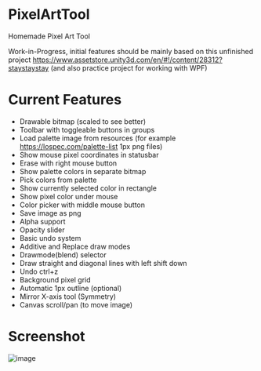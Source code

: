 # PixelArtTool
Homemade Pixel Art Tool

Work-in-Progress, initial features should be mainly based on this unfinished project
https://www.assetstore.unity3d.com/en/#!/content/28312?staystaystay
(and also practice project for working with WPF)

# Current Features
- Drawable bitmap (scaled to see better)
- Toolbar with toggleable buttons in groups
- Load palette image from resources (for example https://lospec.com/palette-list 1px png files)
- Show mouse pixel coordinates in statusbar
- Erase with right mouse button
- Show palette colors in separate bitmap
- Pick colors from palette
- Show currently selected color in rectangle
- Show pixel color under mouse
- Color picker with middle mouse button
- Save image as png
- Alpha support
- Opacity slider
- Basic undo system
- Additive and Replace draw modes
- Drawmode(blend) selector
- Draw straight and diagonal lines with left shift down
- Undo ctrl+z
- Background pixel grid
- Automatic 1px outline (optional)
- Mirror X-axis tool (Symmetry)
- Canvas scroll/pan (to move image)

# Screenshot
![image](https://user-images.githubusercontent.com/5438317/51800843-70f60980-223e-11e9-9f1b-41a0ce988528.png)


